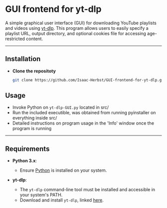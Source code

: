 # GUI frontend for yt-dlp

A simple graphical user interface (GUI) for downloading YouTube playlists and videos using [yt-dlp](https://github.com/yt-dlp/yt-dlp). This program allows users to easily specify a playlist URL, output directory, and optional cookies file for accessing age-restricted content.

---

## Installation

- **Clone the repositoty**
  ```bash
  git clone https://github.com/Isaac-Herbst/GUI-frontend-for-yt-dlp.git/

## Usage
  - Invoke Python on `yt-dlp-GUI.py` located in src/
  - Run the included executible, was obtained from running pyinstaller on everything inside src/
  - Detailed instructions on program usage in the 'Info' window once the program is running

---

## Requirements

- **Python 3.x**:
  - Ensure [Python](https://www.python.org/downloads/) is installed on your system.

- **yt-dlp**:
  - The `yt-dlp` command-line tool must be installed and accessible in your system's PATH.
  - Download and install `yt-dlp`, linked [here](https://github.com/yt-dlp/yt-dlp).